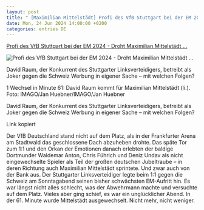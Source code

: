 ```yaml
---
layout: post
title: " [Maximilian Mittelstädt] Profi des VfB Stuttgart bei der EM 2024 - Droht Maximilian Mittelstädt ..."
date: Mon, 24 Jun 2024 14:00:00 +0200
categories: entries DE
---
```

[Profi des VfB Stuttgart bei der EM 2024 - Droht Maximilian Mittelstädt ...](https://www.stuttgarter-nachrichten.de/inhalt.profi-des-vfb-stuttgart-bei-der-em-2024-droht-maximilian-mittelstaedt-jetzt-ein-platz-auf-der-bank.db900bc0-16e7-44d0-84e2-afab9a012dde.html)

![Profi des VfB Stuttgart bei der EM 2024 - Droht Maximilian Mittelstädt ...](https://www.stuttgarter-nachrichten.de/media.media.fee70b2c-6308-49a4-9506-1b344c013df1.original1024.jpg)

David Raum, der Konkurrent des Stuttgarter Linksverteidigers, betreibt als Joker gegen die Schweiz Werbung in eigener Sache – mit welchen Folgen?

1 Wechsel in Minute 61: David Raum kommt für Maximilian Mittelstädt (li.). Foto: IMAGO/Jan Huebner/IMAGO/Jan Huebner

David Raum, der Konkurrent des Stuttgarter Linksverteidigers, betreibt als Joker gegen die Schweiz Werbung in eigener Sache – mit welchen Folgen?











Link kopiert



Der VfB Deutschland stand nicht auf dem Platz, als in der Frankfurter Arena am Stadtwald das geschlossene Dach abzuheben drohte. Das späte Tor zum 1:1 und den Orkan der Emotionen danach erlebten der baldige Dortmunder Waldemar Anton, Chris Führich und Deniz Undav als nicht eingewechselte Spieler als Teil der großen deutschen Jubeltraube – in deren Richtung auch Maximilian Mittelstädt sprintete. Und zwar auch von der Bank aus. Der Stuttgarter Linksverteidiger legte beim 1:1 gegen die Schweiz am Sonntagabend seinen bisher schwächsten EM-Aufritt hin. Es war längst nicht alles schlecht, was der Abwehrmann machte und versuchte auf dem Platz. Vieles aber ging schief, es war ein unglücklicher Abend. In der 61. Minute wurde Mittelstädt ausgewechselt. Nicht mehr, nicht weniger.

